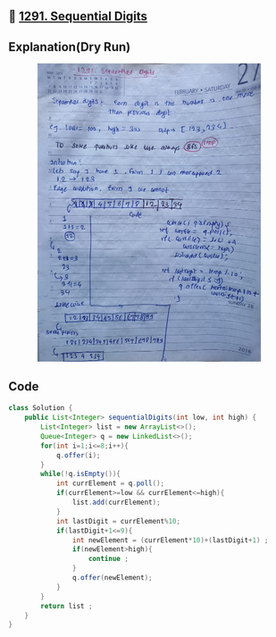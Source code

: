 ## 🔗 [1291. Sequential Digits](https://leetcode.com/problems/sequential-digits/) 

## Explanation(Dry Run)

<p align="middle">
   <img src="../Images/1291.jpg" width="400"/>
</p>

## Code
```java
class Solution {
    public List<Integer> sequentialDigits(int low, int high) {
        List<Integer> list = new ArrayList<>();
        Queue<Integer> q = new LinkedList<>();
        for(int i=1;i<=8;i++){
            q.offer(i);
        }
        while(!q.isEmpty()){
            int currElement = q.poll();
            if(currElement>=low && currElement<=high){
                list.add(currElement);
            }
            int lastDigit = currElement%10;
            if(lastDigit+1<=9){
                int newElement = (currElement*10)+(lastDigit+1) ;
                if(newElement>high){
                    continue ;
                }
                q.offer(newElement);
            }
        }
        return list ;
    }
}
```



                                                     
